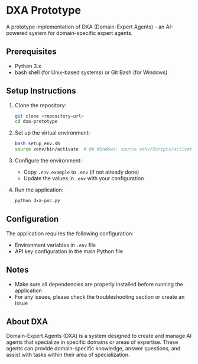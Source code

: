 # DXA Prototype

A prototype implementation of DXA (Domain-Expert Agents) - an AI-powered system for domain-specific expert agents.

## Prerequisites

- Python 3.x
- bash shell (for Unix-based systems) or Git Bash (for Windows)

## Setup Instructions

1. Clone the repository:
   ```bash
   git clone <repository-url>
   cd dxa-prototype
   ```

2. Set up the virtual environment:
   ```bash
   bash setup_env.sh
   source venv/bin/activate  # On Windows: source venv/Scripts/activate
   ```

3. Configure the environment:
   - Copy `.env.example` to `.env` (if not already done)
   - Update the values in `.env` with your configuration

4. Run the application:
   ```bash
   python dxa-poc.py
   ```

## Configuration

The application requires the following configuration:
- Environment variables in `.env` file
- API key configuration in the main Python file

## Notes

- Make sure all dependencies are properly installed before running the application
- For any issues, please check the troubleshooting section or create an issue

## About DXA

Domain-Expert Agents (DXA) is a system designed to create and manage AI agents that specialize in specific domains or areas of expertise. These agents can provide domain-specific knowledge, answer questions, and assist with tasks within their area of specialization.